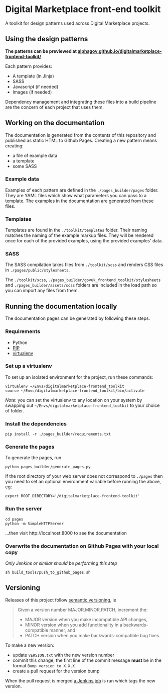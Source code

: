 # Digital Marketplace front-end toolkit

A toolkit for design patterns used across Digital Marketplace projects.

## Using the design patterns

**The patterns can be previewed at [alphagov.github.io/digitalmarketplace-frontend-toolkit/](http://alphagov.github.io/digitalmarketplace-frontend-toolkit/)**

Each pattern provides:
- A template (in Jinja)
- SASS
- Javascript (if needed)
- Images (if needed)

Dependency management and integrating these files into a build pipeline are the
concern of each project that uses them.

## Working on the documentation

The documentation is generated from the contents of this repository and
published as static HTML to Github Pages. Creating a new pattern means creating:
- a file of example data
- a template
- some SASS

### Example data

Examples of each pattern are defined in the `./pages_builder/pages` folder. They
are YAML files which show what parameters you can pass to a template. The
examples in the documentation are generated from these files.

### Templates

Templates are found in the `./toolkit/templates` folder. Their naming matches
the naming of the example markup files. They will be rendered once for each of
the provided examples, using the provided examples' data.

### SASS

The SASS compilation takes files from `./toolkit/scss` and renders CSS files in
`./pages/public/stylesheets`.

The `./toolkit/scss`, `./pages_builder/govuk_frontend_toolkit/stylesheets` and
`./pages_builder/assets/scss` folders are included in the load path so you can
import any files from them.

## Running the documentation locally

The documentation pages can be generated by following these steps.

### Requirements

- Python
- [PIP](https://pip.pypa.io/en/latest/)
- [virtualenv](https://virtualenv.pypa.io/en/latest/)

### Set up a virtualenv

To set up an isolated environment for the project, run these commands:

``` shell
virtualenv ~/Envs/digitalmarketplace-frontend_toolkit
source ~/Envs/digitalmarketplace-frontend_toolkit/bin/activate
```

*Note*: you can set the virtualenv to any location on your system by swapping
out `~/Envs/digitalmarketplace-frontend_toolkit` to your choice of folder.

### Install the dependencies

``` shell
pip install -r ./pages_builder/requirements.txt
```

### Generate the pages

To generate the pages, run
``` shell
python pages_builder/generate_pages.py
```

If the root directory of your web server does not correspond to `./pages` then
you need to set an optional environment variable before running the above,
eg:
``` shell
export ROOT_DIRECTORY='/digitalmarketplace-frontend-toolkit'
```

### Run the server

``` shell
cd pages
python -m SimpleHTTPServer
```
…then visit http://localhost:8000 to see the documentation

### Overwrite the documentation on Github Pages with your local copy

_Only Jenkins or similar should be performing this step_

``` shell
sh build_tools/push_to_github_pages.sh
```

## Versioning

Releases of this project follow [semantic versioning](http://semver.org/), ie
> Given a version number MAJOR.MINOR.PATCH, increment the:
>
> - MAJOR version when you make incompatible API changes,
> - MINOR version when you add functionality in a backwards-compatible manner, and
> - PATCH version when you make backwards-compatible bug fixes.

To make a new version:
- update `VERSION.txt` with the new version number
- commit this change; the first line of the commit message **must** be in the
  format `Bump version to X.X.X`
- create a pull request for the version bump

When the pull request is merged [a Jenkins job](http://37.26.90.26:8080/job/Add%20release%20tag%20to%20toolkit/)
is run which tags the new version.
